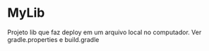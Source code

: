 # MyLib
Projeto lib que faz deploy em um arquivo local no computador.
Ver gradle.properties e build.gradle
